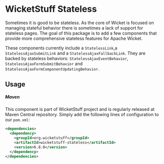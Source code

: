 WicketStuff Stateless
=====================================================

Sometimes it is good to be stateless. As the core of Wicket is focused on managing stateful behavior there is sometimes a lack of support for stateless pages. The goal of this package is to add a few components that provide more comprehensive stateless features for Apache Wicket.

These components currently include a ``StatelessLink``,a ``StatelessAjaxSubmitLink`` and  a ``StatelessAjaxFallbackLink``. They are backed by stateless behaviors: ``StatelessAjaxEventBehavior``, ``StatelessAjaxFormSubmitBehavior`` and ``StatelessAjaxFormComponentUpdatingBehavior``.

## Usage

##### Maven

This component is part of WicketStuff project and is regularly released at Maven Central repository. Simply add the following lines of configuration to our `pom.xml`:

````xml
<dependencies>
  <dependency>
    <groupId>org.wicketstuff</groupId>
    <artifactId>wicketstuff-stateless</artifactId>
    <version>6.8.0</version>
  </dependency>
</dependencies>
````
